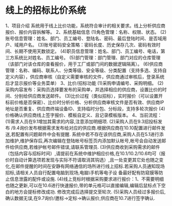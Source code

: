# 线上的招标比价系统
1、项目介绍
  系统用于线上比价功能，系统符合审计的相关要求。线上分析供应商报价、报价内容拆解等。
2、系统基础信息
(1)角色管理：名称、权限、状态。
(2)账号信息管理：姓名、部门、员工编号、登陆名、密码、最后登陆时间、是否域用户、域用户名。
(3)账号密码安全策略：密码长度、历史保存几次、密码有效时间、长期不使用天数锁定。
(4)职员信息管理：姓名、部门、员工编号、电话，第三方系统比对姓名、员工编号。
(5)部门管理：部门管理、部门对应的仓库管理（该部门对该仓库的查看报价，用于工厂或部门间的数据逻辑隔离）。
(6)供应商管理：名称、编码、联系人、分类等级、安全等级、分类配置（支持多选、支持自定义内容），供应商审核（自定义需要审核的文件，供应商通过审核后，登录系统后才显示报价等业务菜单）
3、比价/招标功能
  (1)采购申请编号、采购明细。
  (2)采购内容发布：采购员选择要发布的采购单，并选择相应的供应商，设置比价的时间、分别给供应商发送邮件。
  (3)比价过程（类似招标），实时报价（可以设置开标前价格是否保密）、比价时分析价格、分析供应商审核文件是否有效、供应商IP地址是否重复、供应商终端设备ID、支持临时分包、分标段，支持多轮次报价
  (4)价格确认供应商线上签字报价、模板自定义、且记录模板版本。
4、当前流程：
  (1)需求人员在9.1增加其需求的内容,注意添加明细项.
  (2)采购人员在9.3招投标发布 /9.4询价发布根据需求发布给对应的供应商.根据供应商在10.10配置进行邮件发送,若配置有问题邮件中会有提醒. 系统中若不存在该供应商,采购人员在5.1进行添加维护,维护保存后,再次编辑在登陆帐号标签页内添加默认帐号,帐号会自动发送邮件给供应商,若维护帐号邮件错误,请联系管理员.
  (3)供应商收到采购需求的邮件（包括内容与招标时间）,请提前在系统中维护相应价格,在10.1/10.2/10.6均可（报价时自动计算选项若发现与实际不符请取消其钩选）,且一处变更其它处也随之变化,在邮件提醒的时间在安静有网络通信的场所进行线上招标.若采购人员通知现场招标,请相关人员自行配置电脑到现场,电脑\手机等电子设 
     备最好配有防窥膜等防止信息泄露的配件或设施.
  (4)线上竞标时根据采购要求进行报价：1、不需要明细也随之更新,可以在10.6进行快速报价,带的单元格可以直接编辑,编辑后鼠标点下空白的地方会提标修改成功. 修改完成后选择提交至轮次.
  (5)采购人员经过多报价后,确认数据无误,在9.7询价/邀标->定标->确认报价,供应商在10.7进行签字确认.


  
    
    
    
